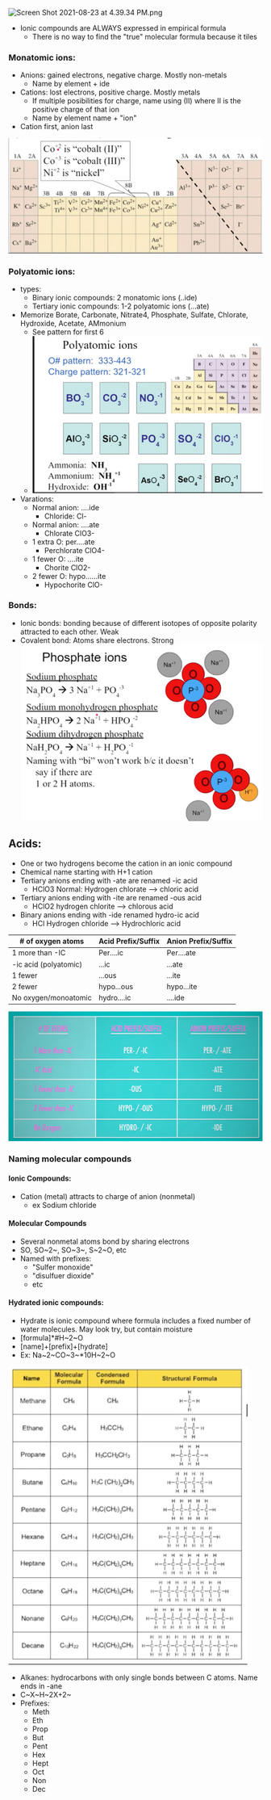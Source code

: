 ![Screen Shot 2021-08-23 at 4.39.34 PM.png](:/e718037075f44727bc22beced272b129
)
- Ionic compounds are ALWAYS expressed in empirical formula
	- There is no way to find the "true" molecular formula because it tiles
### Monatomic ions:
- Anions: gained electrons, negative charge. Mostly non-metals
	- Name by element + ide
- Cations: lost electrons, positive charge. Mostly metals
	- If multiple posibilities for charge, name using (II) where II is the positive charge of that ion
	- Name by element name + "ion"
- Cation first, anion last

![Screen Shot 2021-08-23 at 4.45.22 PM.png](../_resources/Screen%20Shot%202021-08-23%20at%204.45.22%20PM.png)

### Polyatomic ions:
- types:
	- Binary ionic compounds: 2 monatomic ions (..ide)
	- Tertiary ionic compounds: 1-2 polyatomic ions (...ate)
- Memorize Borate, Carbonate, Nitrate4, Phosphate, Sulfate, Chlorate, Hydroxide, Acetate, AMmonium
	- See pattern for first 6
	- ![Screen Shot 2021-08-23 at 5.05.57 PM.png](../_resources/Screen%20Shot%202021-08-23%20at%205.05.57%20PM.png)
- Varations:
	- Normal anion: ....ide
		- Chloride: Cl-
	- Normal anion: ....ate
		- Chlorate ClO3-
	- 1 extra O:    per....ate
		- Perchlorate ClO4-
	- 1 fewer O:     ....ite
		- Chorite ClO2-
	- 2 fewer O:     hypo......ite
		- Hypochorite ClO-
### Bonds:
- Ionic bonds: bonding because of different isotopes of opposite polarity attracted to each other. Weak
- Covalent bond: Atoms share electrons. Strong
![Screen Shot 2021-08-23 at 5.09.14 PM.png](../_resources/Screen%20Shot%202021-08-23%20at%205.09.14%20PM.png)

## Acids:
- One or two hydrogens become the cation in an ionic compound
- Chemical name starting with H+1 cation
- Tertiary anions ending with -ate are renamed -ic acid
	- HClO3 Normal: Hydrogen chlorate --> chloric acid
- Tertiary anions ending with -ite are renamed -ous acid
	- HClO2 hydrogen chlorite --> chlorous acid
- Binary anions ending with -ide renamed hydro-ic acid
	- HCl Hydrogen chloride --> Hydrochloric acid


| # of oxygen atoms | Acid Prefix/Suffix | Anion Prefix/Suffix |
|-------------------|--------------------|---------------------|
| 1 more than -IC   | Per....ic          | Per....ate          |
| -ic acid (polyatomic)| ...ic              | ...ate              |
| 1 fewer           | ...ous             | ...ite              |
| 2 fewer           | hypo...ous         | hypo...ite          |
| No oxygen/monoatomic | hydro....ic        | ....ide             |

![Screen Shot 2021-08-23 at 5.39.01 PM.png](../_resources/Screen%20Shot%202021-08-23%20at%205.39.01%20PM.png)

### Naming molecular compounds
#### Ionic Compounds:
- Cation (metal) attracts to charge of anion (nonmetal)
	- ex Sodium chloride
#### Molecular Compounds
- Several nonmetal atoms bond by sharing electrons
- SO, SO~2~, SO~3~, S~2~O, etc
- Named with prefixes:
	- "Sulfer monoxide"
	- "disulfuer dioxide"
	- etc
#### Hydrated ionic compounds:
- Hydrate is ionic compound where formula includes a fixed number of water molecules. May look try, but contain moisture
- [formula]*#H~2~O
- [name]+[prefix]+[hydrate]
- Ex: Na~2~CO~3~*10H~2~O

![Screen Shot 2021-08-25 at 10.06.04 PM.png](../_resources/Screen%20Shot%202021-08-25%20at%2010.06.04%20PM.png)

- Alkanes: hydrocarbons with only single bonds between C atoms. Name ends in -ane
- C~X~H~2X+2~
- Prefixes:
	- Meth
	- Eth
	- Prop
	- But
	- Pent
	- Hex
	- Hept
	- Oct
	- Non
	- Dec 